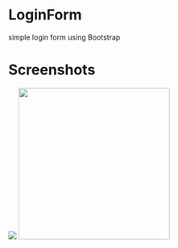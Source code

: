 # LoginForm
simple login form using Bootstrap

Screenshots
===========
<div>
<img src="https://user-images.githubusercontent.com/72369362/102693379-88d53d00-425d-11eb-9a62-fc988d7a1f90.png">
<img width="300" src="https://user-images.githubusercontent.com/72369362/102693382-8bd02d80-425d-11eb-9c54-ece02cca3b40.png">
</div>
